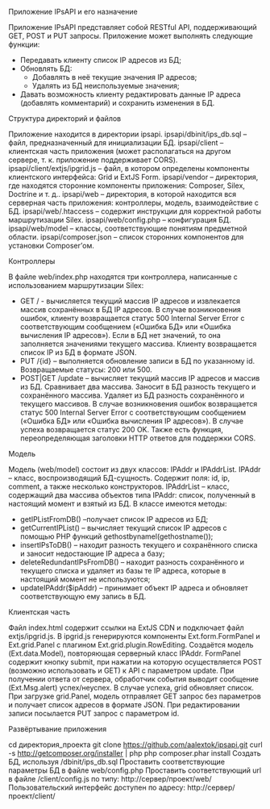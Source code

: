 ﻿Приложение IPsAPI и его назначение

Приложение IPsAPI представляет собой RESTful API, поддерживающий GET, POST и PUT запросы. Приложение может выполнять следующие функции:
- Передавать клиенту список IP адресов из БД;
- Обновлять БД: 
    - Добавлять в неё текущие значения IP адресов;
    - Удалять из БД неиспользуемые значения;
- Давать возможность клиенту редактировать данные IP адреса (добавлять комментарий) и сохранить изменения в БД.


Структура директорий и файлов

Приложение находится в директории ipsapi.
ipsapi/dbinit/ips_db.sql – файл, предназначенный для инициализации БД.
ipsapi/client – клиентская часть приложения (может располагаться на другом сервере, т. к. приложение поддерживает CORS).
ipsapi/client/extjs/ipgrid.js – файл, в котором определены компоненты клиентского интерфейса: Grid и ExtJS Form.
ipsapi/vendor – директория, где находятся сторонние компоненты приложения: Composer, Silex, Doctrine и т. д..
ipsapi/web – директория, в которой находится вся серверная часть приложения: контроллеры, модель, взаимодействие с БД.
ipsapi/web/.htaccess – содержит инструкции для корректной работы маршрутизации Silex.
ipsapi/web/config.php – конфигурация БД.
ipsapi/web/model – классы, соответствующие понятиям предметной области.
ipsapi/composer.json – список сторонних компонентов для установки Composer’ом.


Контроллеры

В файле web/index.php находятся три контроллера, написанные с использованием маршрутизации Silex:
- GET / - вычисляется текущий массив IP адресов и извлекается массив сохранённых в БД IP адресов. В случае возникновения ошибок, клиенту возвращается статус 500 Internal Server Error с соответствующим сообщением («Ошибка БД» или «Ошибка вычисления IP адресов»). Если в БД нет значений, то она заполняется значениями текущего массива. Клиенту возвращается список IP из БД в формате JSON.
- PUT /{id} – выполняется обновление записи в БД по указанному id. Возвращаемые статусы: 200 или 500.
- POST|GET /update – вычисляет текущий массив IP адресов и массив из БД. Сравнивает два массива. Заносит в БД разность текущего и сохранённого массива. Удаляет из БД разность сохранённого и текущего массивов. В случае возникновения ошибок возвращается статус 500 Internal Server Error с соответствующим сообщением («Ошибка БД» или «Ошибка вычисления IP адресов»). В случае успеха возвращается статус 200 OK.
Также есть функция, переопределяющая заголовки HTTP ответов для поддержки CORS.


Модель

Модель (web/model) состоит из двух классов: IPAddr и IPAddrList.
IPAddr – класс, воспроизводящий БД-сущность. Содержит поля: id, ip, comment, а также несколько конструкторов.
IPAddrList – класс, содержащий два массива объектов типа IPAddr: список, полученный в настоящий момент и взятый из БД. В классе имеются методы:
- getIPListFromDB() –получает список IP адресов из БД;
- getCurrentIPList() – вычисляет текущий список IP адресов с помощью PHP функций gethostbynamel(gethostname());
- insertIPsToDB() – находит разность текущего и сохранённого списка и заносит недостающие IP адреса а базу;
- deleteRedundantIPsFromDB() – находит разность сохранённого и текущего списка и удаляет из базы те IP адреса, которые в настоящий момент не используются;
- updateIPAddr($ipAddr) – принимает объект IP адреса и обновляет соответствующую ему запись в БД.


Клиентская часть

Файл index.html содержит ссылки на ExtJS CDN и подключает файл extjs/ipgrid.js. В ipgrid.js генерируются компоненты Ext.form.FormPanel и Ext.grid.Panel с плагином Ext.grid.plugin.RowEditing. Создаётся модель (Ext.data.Model), повторяющая серверный класс IPAddr.
FormPanel содержит кнопку submit, при нажатии на которую осуществляется POST (возможно использовать и GET) к API с параметром update. При получении ответа от сервера, обработчик события выводит сообщение (Ext.Msg.alert) успех/неуспех. В случае успеха, grid обновляет список.
При загрузке grid.Panel, модель отправляет GET запрос без параметров и получает список адресов в формате JSON. При редактировании записи посылается PUT запрос с параметром id.


Развёртывание приложения

cd директория_проекта
git clone https://github.com/aalextok/ipsapi.git
curl -s http://getcomposer.org/installer | php
php composer.phar install
Создать БД, используя /dbinit/ips_db.sql
Проставить соответствующие параметры БД в файле web/config.php
Проставить соответствующий url в файле /client/config.js по типу: http://сервер/проект/web/
Пользовательский интерфейс доступен по адресу: http://сервер/проект/client/